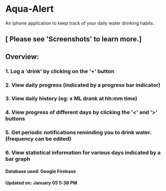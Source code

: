 # Aqua-Alert
An iphone application to keep track of your daily water drinking habits.
## [ Please see 'Screenshots' to learn more.]
## Overview:  
### 1. Log a 'drink' by clicking on the '+' button
### 2. View daily progress (indicated by a progress bar indicator)  
### 3. View daily history (eg: x ML drank at hh:mm time) 
### 4. View progress of different days by clicking the '<' and '>' buttons
### 5. Get periodic notifications reminding you to drink water. (frequency can be edited) 
### 6. View statistical information for various days indicated by a bar graph

#### Database used: Google Firebase
#### Updated on: January 05 5:38 PM 
